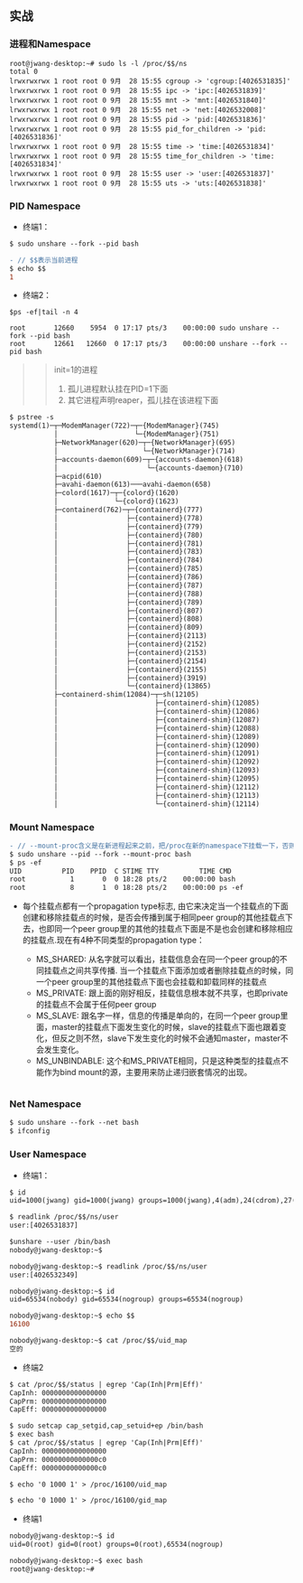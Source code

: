## 实战


### 进程和Namespace
```
root@jwang-desktop:~# sudo ls -l /proc/$$/ns
total 0
lrwxrwxrwx 1 root root 0 9月  28 15:55 cgroup -> 'cgroup:[4026531835]'
lrwxrwxrwx 1 root root 0 9月  28 15:55 ipc -> 'ipc:[4026531839]'
lrwxrwxrwx 1 root root 0 9月  28 15:55 mnt -> 'mnt:[4026531840]'
lrwxrwxrwx 1 root root 0 9月  28 15:55 net -> 'net:[4026532008]'
lrwxrwxrwx 1 root root 0 9月  28 15:55 pid -> 'pid:[4026531836]'
lrwxrwxrwx 1 root root 0 9月  28 15:55 pid_for_children -> 'pid:[4026531836]'
lrwxrwxrwx 1 root root 0 9月  28 15:55 time -> 'time:[4026531834]'
lrwxrwxrwx 1 root root 0 9月  28 15:55 time_for_children -> 'time:[4026531834]'
lrwxrwxrwx 1 root root 0 9月  28 15:55 user -> 'user:[4026531837]'
lrwxrwxrwx 1 root root 0 9月  28 15:55 uts -> 'uts:[4026531838]'
```

### PID Namespace
- 终端1：
```diff
$ sudo unshare --fork --pid bash

- // $$表示当前进程
$ echo $$
1
```

- 终端2：
```
$ps -ef|tail -n 4

root       12660    5954  0 17:17 pts/3    00:00:00 sudo unshare --fork --pid bash
root       12661   12660  0 17:17 pts/3    00:00:00 unshare --fork --pid bash   
```
>> init=1的进程 <br>
>> 1. 孤儿进程默认挂在PID=1下面
>> 2. 其它进程声明reaper，孤儿挂在该进程下面
```diff
$ pstree -s
systemd(1)─┬─ModemManager(722)─┬─{ModemManager}(745)
           │                   └─{ModemManager}(751)
           ├─NetworkManager(620)─┬─{NetworkManager}(695)
           │                     └─{NetworkManager}(714)
           ├─accounts-daemon(609)─┬─{accounts-daemon}(618)
           │                      └─{accounts-daemon}(710)
           ├─acpid(610)
           ├─avahi-daemon(613)───avahi-daemon(658)
           ├─colord(1617)─┬─{colord}(1620)
           │              └─{colord}(1623)
           ├─containerd(762)─┬─{containerd}(777)
           │                 ├─{containerd}(778)
           │                 ├─{containerd}(779)
           │                 ├─{containerd}(780)
           │                 ├─{containerd}(781)
           │                 ├─{containerd}(783)
           │                 ├─{containerd}(784)
           │                 ├─{containerd}(785)
           │                 ├─{containerd}(786)
           │                 ├─{containerd}(787)
           │                 ├─{containerd}(788)
           │                 ├─{containerd}(789)
           │                 ├─{containerd}(807)
           │                 ├─{containerd}(808)
           │                 ├─{containerd}(809)
           │                 ├─{containerd}(2113)
           │                 ├─{containerd}(2152)
           │                 ├─{containerd}(2153)
           │                 ├─{containerd}(2154)
           │                 ├─{containerd}(2155)
           │                 ├─{containerd}(3919)
           │                 └─{containerd}(13865)
           ├─containerd-shim(12084)─┬─sh(12105)
           │                        ├─{containerd-shim}(12085)
           │                        ├─{containerd-shim}(12086)
           │                        ├─{containerd-shim}(12087)
           │                        ├─{containerd-shim}(12088)
           │                        ├─{containerd-shim}(12089)
           │                        ├─{containerd-shim}(12090)
           │                        ├─{containerd-shim}(12091)
           │                        ├─{containerd-shim}(12092)
           │                        ├─{containerd-shim}(12093)
           │                        ├─{containerd-shim}(12095)
           │                        ├─{containerd-shim}(12112)
           │                        ├─{containerd-shim}(12113)
           │                        └─{containerd-shim}(12114)

```

### Mount Namespace
```diff
- // --mount-proc含义是在新进程起来之前，把/proc在新的namespace下挂载一下，否则是parent的copy
$ sudo unshare --pid --fork --mount-proc bash
$ ps -ef
UID          PID    PPID  C STIME TTY          TIME CMD
root           1       0  0 18:28 pts/2    00:00:00 bash
root           8       1  0 18:28 pts/2    00:00:00 ps -ef
```

* 每个挂载点都有一个propagation type标志, 由它来决定当一个挂载点的下面创建和移除挂载点的时候，是否会传播到属于相同peer group的其他挂载点下去，也即同一个peer group里的其他的挂载点下面是不是也会创建和移除相应的挂载点.现在有4种不同类型的propagation type：

   * MS_SHARED: 从名字就可以看出，挂载信息会在同一个peer group的不同挂载点之间共享传播. 当一个挂载点下面添加或者删除挂载点的时候，同一个peer group里的其他挂载点下面也会挂载和卸载同样的挂载点
   * MS_PRIVATE: 跟上面的刚好相反，挂载信息根本就不共享，也即private的挂载点不会属于任何peer group
   * MS_SLAVE: 跟名字一样，信息的传播是单向的，在同一个peer group里面，master的挂载点下面发生变化的时候，slave的挂载点下面也跟着变化，但反之则不然，slave下发生变化的时候不会通知master，master不会发生变化。
   * MS_UNBINDABLE: 这个和MS_PRIVATE相同，只是这种类型的挂载点不能作为bind mount的源，主要用来防止递归嵌套情况的出现。

```diff
```

### Net Namespace
```diff
$ sudo unshare --fork --net bash
$ ifconfig

```

### User Namespace

- 终端1：
```diff
$ id
uid=1000(jwang) gid=1000(jwang) groups=1000(jwang),4(adm),24(cdrom),27(sudo),30(dip),46(plugdev),120(lpadmin),131(lxd),132(sambashare),133(docker)

$ readlink /proc/$$/ns/user
user:[4026531837]

$unshare --user /bin/bash
nobody@jwang-desktop:~$

nobody@jwang-desktop:~$ readlink /proc/$$/ns/user
user:[4026532349]

nobody@jwang-desktop:~$ id
uid=65534(nobody) gid=65534(nogroup) groups=65534(nogroup)

nobody@jwang-desktop:~$ echo $$
16100

nobody@jwang-desktop:~$ cat /proc/$$/uid_map
空的
```

- 终端2
```diff
$ cat /proc/$$/status | egrep 'Cap(Inh|Prm|Eff)'
CapInh: 0000000000000000
CapPrm: 0000000000000000
CapEff: 0000000000000000

$ sudo setcap cap_setgid,cap_setuid+ep /bin/bash
$ exec bash
$ cat /proc/$$/status | egrep 'Cap(Inh|Prm|Eff)'
CapInh: 0000000000000000
CapPrm: 00000000000000c0
CapEff: 00000000000000c0

$ echo '0 1000 1' > /proc/16100/uid_map

$ echo '0 1000 1' > /proc/16100/gid_map
```


- 终端1
```diff
nobody@jwang-desktop:~$ id
uid=0(root) gid=0(root) groups=0(root),65534(nogroup)

nobody@jwang-desktop:~$ exec bash
root@jwang-desktop:~#
```

